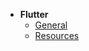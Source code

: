 - **Flutter**
  - [General](docs/development/flutter/readme.md)
  - [Resources](docs/development/flutter/resources.md)

